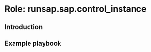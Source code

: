 Role: runsap.sap.control_instance
=================================

Introduction
------------

Example playbook
----------------
